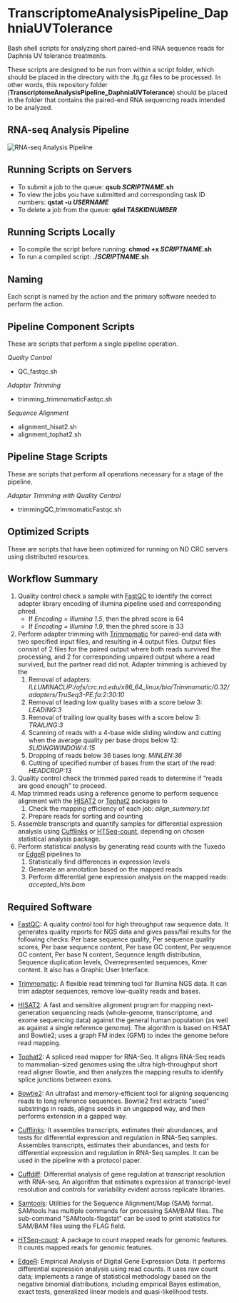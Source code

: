 # TranscriptomeAnalysisPipeline_DaphniaUVTolerance
Bash shell scripts for analyzing short paired-end RNA sequence reads for Daphnia UV tolerance treatments.

These scripts are designed to be run from within a script folder, which should be placed in the directory with the .fq.gz files to be processed. In other words, this repository folder (**TranscriptomeAnalysisPipeline_DaphniaUVTolerance**) should be placed in the folder that contains the paired-end RNA sequencing reads intended to be analyzed.

## RNA-seq Analysis Pipeline
![RNA-seq Analysis Pipeline](RNASeq_Workflow_DmelUV.png)

## Running Scripts on Servers
- To submit a job to the queue:
**qsub *SCRIPTNAME*.sh**
- To view the jobs you have submitted and corresponding task ID numbers:
**qstat -u *USERNAME***
- To delete a job from the queue:
**qdel *TASKIDNUMBER***

## Running Scripts Locally
- To compile the script before running:
**chmod +x *SCRIPTNAME*.sh**
- To run a compiled script:
**./*SCRIPTNAME*.sh**

## Naming
Each script is named by the action and the primary software needed to perform the action.

## Pipeline Component Scripts
These are scripts that perform a single pipeline operation.

*Quality Control*
- QC_fastqc.sh

*Adapter Trimming*
- trimming_trimmomaticFastqc.sh

*Sequence Alignment*
- alignment_hisat2.sh
- alignment_tophat2.sh

## Pipeline Stage Scripts
These are scripts that perform all operations necessary for a stage of the pipeline.

*Adapter Trimming with Quality Control*
- trimmingQC_trimmomaticFastqc.sh

## Optimized Scripts
These are scripts that have been optimized for running on ND CRC servers using distributed resources.

## Workflow Summary ##
 1. Quality control check a sample with [FastQC][2] to identify the correct adapter library encoding of illumina pipeline used and corresponding phred.
    - If *Encoding = Illumina 1.5*, then the phred score is 64
    - If *Encoding = Illumina 1.9*, then the phred score is 33
 2. Perform adapter trimming with [Trimmomatic][3] for paired-end data with two specified input files, and resulting in 4 output files. Output files consist of 2 files for the paired output where both reads survived the processing, and 2 for corresponding unpaired output where a read survived, but the partner read did not. Adapter trimming is achieved by the
    1. Removal of adapters: *ILLUMINACLIP:/afs/crc.nd.edu/x86_64_linux/bio/Trimmomatic/0.32/adapters/TruSeq3-PE.fa:2:30:10*
    2. Removal of leading low quality bases with a score below 3: *LEADING:3*
    3. Removal of trailing low quality bases with a score below 3: *TRAILING:3*
    4. Scanning of reads with a 4-base wide sliding window and cutting when the average quality per base drops below 12: *SLIDINGWINDOW:4:15*
    5. Dropping of reads below 36 bases long: *MINLEN:36*
    6. Cutting of specified number of bases from the start of the read: *HEADCROP:13*
 3. Quality control check the trimmed paired reads to determine if “reads are good enough” to proceed.
 4. Map trimmed reads using a reference genome to perform sequence alignment with the [HISAT2][5] or [Tophat2][6] packages to
    1. Check the mapping efficiency of each job: *align_summary.txt*
    2. Prepare reads for sorting and counting
 5. Assemble transcripts and quantify samples for differential expression analysis using [Cufflinks][7] or [HTSeq-count][8], depending on chosen statistical analysis package.
 5. Perform statistical analysis by generating read counts with the Tuxedo or [EdgeR][9] pipelines to
    1. Statistically find differences in expression levels
    2. Generate an annotation based on the mapped reads
    3. Perform differential gene expression analysis on the mapped reads: *accepted_hits.bam*

## Required Software ##
- [FastQC][10]: A quality control tool for high throughput raw sequence data. It generates quality reports for NGS data and gives pass/fail results for the following checks: Per base sequence quality, Per sequence quality scores, Per base sequence content, Per base GC content, Per sequence GC content, Per base N content, Sequence length distribution, Sequence duplication levels, Overrepresented sequences, Kmer content. It also has a Graphic User Interface.
- [Trimmomatic][11]: A flexible read trimming tool for Illumina NGS data. It can trim adapter sequences, remove low-quality reads and bases.
- [HISAT2][12]: A fast and sensitive alignment program for mapping next-generation sequencing reads (whole-genome, transcriptome, and exome sequencing data) against the general human population (as well as against a single reference genome). The algorithm is based on HISAT and Bowtie2; uses a graph FM index (GFM) to index the genome before read mapping.
- [Tophat2][13]: A spliced read mapper for RNA-Seq. It aligns RNA-Seq reads to mammalian-sized genomes using the ultra high-throughput short read aligner Bowtie, and then analyzes the mapping results to identify splice junctions between exons.
- [Bowtie2][14]: An ultrafast and memory-efficient tool for aligning sequencing reads to long reference sequences. Bowtie2 first extracts "seed" substrings in reads, aligns seeds in an ungapped way, and then performs extension in a gapped way.
- [Cufflinks][15]: It assembles transcripts, estimates their abundances, and tests for differential expression and regulation in RNA-Seq samples. Assembles transcripts, estimates their abundances, and tests for differential expression and regulation in RNA-Seq samples. It can be used in the pipeline with a protocol paper.
- [Cuffdiff][16]: Differential analysis of gene regulation at transcript resolution with RNA-seq. An algorithm that estimates expression at transcript-level resolution and controls for variability evident across replicate libraries.
- [Samtools][17]: Utilities for the Sequence Alignment/Map (SAM) format. SAMtools has multiple commands for processing SAM/BAM files. The sub-command "SAMtools-flagstat" can be used to print statistics for SAM/BAM files using the FLAG field.
- [HTSeq-count][18]: A package to count mapped reads for genomic features. It counts mapped reads for genomic features.
- [EdgeR][19]: Empirical Analysis of Digital Gene Expression Data. It performs differential expression analysis using read counts. It uses raw count data; implements a range of statistical methodology based on the negative binomial distributions, including empirical Bayes estimation, exact tests, generalized linear models and quasi-likelihood tests.

  [1]: https://files.osf.io/v1/resources/twvc5/providers/osfstorage/5d000f49fea9230019808e67?mode=render
  [2]: https://www.bioinformatics.babraham.ac.uk/projects/fastqc/INSTALL.txt
  [3]: http://www.usadellab.org/cms/?page=trimmomatic
  [4]: http://www.htslib.org/doc/#manual-pages
  [5]: https://ccb.jhu.edu/software/hisat2/manual.shtml#running-hisat2
  [6]: https://ccb.jhu.edu/software/tophat/index.shtml
  [7]: http://cole-trapnell-lab.github.io/cufflinks/cufflinks/index.html
  [8]: https://htseq.readthedocs.io/en/release_0.11.1/counting.html
  [9]: https://bioconductor.org/packages/release/bioc/html/edgeR.html
  [10]: https://www.bioinformatics.babraham.ac.uk/projects/fastqc/INSTALL.txt
  [11]: http://www.usadellab.org/cms/?page=trimmomatic
  [12]: https://ccb.jhu.edu/software/hisat2/manual.shtml#running-hisat2
  [13]: https://ccb.jhu.edu/software/tophat/index.shtml
  [14]: http://bowtie-bio.sourceforge.net/bowtie2/manual.shtml
  [15]: http://cole-trapnell-lab.github.io/cufflinks/cufflinks/index.html
  [16]: http://cole-trapnell-lab.github.io/cufflinks/cuffdiff/
  [17]: http://www.htslib.org/doc/#manual-pages
  [18]: https://htseq.readthedocs.io/en/release_0.11.1/counting.html
  [19]: https://bioconductor.org/packages/release/bioc/html/edgeR.html
